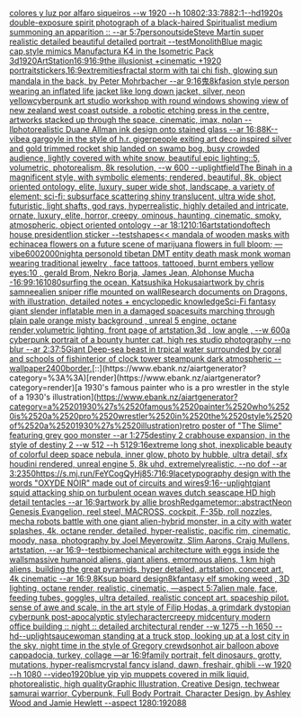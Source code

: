 [colores y luz por alfaro siqueiros --w 1920 --h 1080](https://www.ebank.nz/aiartgenerator?category=colores%2520y%2520luz%2520por%2520alfaro%2520siqueiros%2520--w%25201920%2520--h%25201080)[2:3](https://www.ebank.nz/aiartgenerator?category=2%3A3)[3:7](https://www.ebank.nz/aiartgenerator?category=3%3A7)[88](https://www.ebank.nz/aiartgenerator?category=88)[2:1](https://www.ebank.nz/aiartgenerator?category=2%3A1)[--hd](https://www.ebank.nz/aiartgenerator?category=--hd)[1920s double-exposure spirit photograph of a black-haired Spiritualist medium summoning an apparition :: --ar 5:7](https://www.ebank.nz/aiartgenerator?category=1920s%2520double-exposure%2520spirit%2520photograph%2520of%2520a%2520black-haired%2520Spiritualist%2520medium%2520summoning%2520an%2520apparition%2520%3A%3A%2520--ar%25205%3A7)[person](https://www.ebank.nz/aiartgenerator?category=person)[outside](https://www.ebank.nz/aiartgenerator?category=outside)[Steve Martin super realistic detailed beautiful detailed portrait --test](https://www.ebank.nz/aiartgenerator?category=Steve%2520Martin%2520super%2520realistic%2520detailed%2520beautiful%2520detailed%2520portrait%2520--test)[Monolith](https://www.ebank.nz/aiartgenerator?category=Monolith)[Blue magic cap,style mimics Manufactura K4 in the Isometric Pack 3d](https://www.ebank.nz/aiartgenerator?category=Blue%2520magic%2520cap%2Cstyle%2520mimics%2520Manufactura%2520K4%2520in%2520the%2520Isometric%2520Pack%25203d)[1920](https://www.ebank.nz/aiartgenerator?category=1920)[ArtStation](https://www.ebank.nz/aiartgenerator?category=ArtStation)[16:9](https://www.ebank.nz/aiartgenerator?category=16%3A9)[16:9](https://www.ebank.nz/aiartgenerator?category=16%3A9)[the illusionist +cinematic +1920 portrait](https://www.ebank.nz/aiartgenerator?category=the%2520illusionist%2520%2Bcinematic%2520%2B1920%2520portrait)[stickers,](https://www.ebank.nz/aiartgenerator?category=stickers%2C)[16:9](https://www.ebank.nz/aiartgenerator?category=16%3A9)[extremities](https://www.ebank.nz/aiartgenerator?category=extremities)[fractal storm with tai chi fish, glowing sun mandala in the back, by Peter Mohrbacher  --ar 9:16](https://www.ebank.nz/aiartgenerator?category=fractal%2520storm%2520with%2520tai%2520chi%2520fish%2C%2520glowing%2520sun%2520mandala%2520in%2520the%2520back%2C%2520by%2520Peter%2520Mohrbacher%2520%2520--ar%25209%3A16)[鬼](https://www.ebank.nz/aiartgenerator?category=%E9%AC%BC)[8k](https://www.ebank.nz/aiartgenerator?category=8k)[fasion style person wearing an inflated life jacket like long down jacket, silver, neon yellow](https://www.ebank.nz/aiartgenerator?category=fasion%2520style%2520person%2520wearing%2520an%2520inflated%2520life%2520jacket%2520like%2520long%2520down%2520jacket%2C%2520silver%2C%2520neon%2520yellow)[cyberpunk art studio workshop with round windows showing view of new zealand west coast outside, a robotic etching press in the centre, artworks stacked up through the space, cinematic, imax, nolan --ll](https://www.ebank.nz/aiartgenerator?category=cyberpunk%2520art%2520studio%2520workshop%2520with%2520round%2520windows%2520showing%2520view%2520of%2520new%2520zealand%2520west%2520coast%2520outside%2C%2520a%2520robotic%2520etching%2520press%2520in%2520the%2520centre%2C%2520artworks%2520stacked%2520up%2520through%2520the%2520space%2C%2520cinematic%2C%2520imax%2C%2520nolan%2520--ll)[photorealistic Duane Allman ink design onto stained glass --ar 16:8](https://www.ebank.nz/aiartgenerator?category=photorealistic%2520Duane%2520Allman%2520ink%2520design%2520onto%2520stained%2520glass%2520--ar%252016%3A8)[8K](https://www.ebank.nz/aiartgenerator?category=8K)[--vibe](https://www.ebank.nz/aiartgenerator?category=--vibe)[a gargoyle in the style of h.r. giger](https://www.ebank.nz/aiartgenerator?category=a%2520gargoyle%2520in%2520the%2520style%2520of%2520h.r.%2520giger)[people exiting art deco inspired silver and gold trimmed rocket ship landed on swamp bog, busy crowded audience, lightly covered with white snow, beautiful epic lighting::5, volumetric, photorealism, 8k resolution, --w 600 --uplight](https://www.ebank.nz/aiartgenerator?category=people%2520exiting%2520art%2520deco%2520inspired%2520silver%2520and%2520gold%2520trimmed%2520rocket%2520ship%2520landed%2520on%2520swamp%2520bog%2C%2520busy%2520crowded%2520audience%2C%2520lightly%2520covered%2520with%2520white%2520snow%2C%2520beautiful%2520epic%2520lighting%3A%3A5%2C%2520volumetric%2C%2520photorealism%2C%25208k%2520resolution%2C%2520--w%2520600%2520--uplight)[field](https://www.ebank.nz/aiartgenerator?category=field)[The Binah in a magnificent style, with symbolic elements; rendered, beautiful, 8k, object oriented ontology, elite, luxury, super wide shot, landscape, a variety of element;  sci-fi; subsurface scattering shiny translucent, ultra wide shot, futuristic, light shafts, god rays, hyperrealistic, highly detailed and intricate, ornate, luxury, elite, horror, creepy, ominous, haunting, cinematic, smoky, atmospheric, object oriented ontology --ar 18:12](https://www.ebank.nz/aiartgenerator?category=The%2520Binah%2520in%2520a%2520magnificent%2520style%2C%2520with%2520symbolic%2520elements%3B%2520rendered%2C%2520beautiful%2C%25208k%2C%2520object%2520oriented%2520ontology%2C%2520elite%2C%2520luxury%2C%2520super%2520wide%2520shot%2C%2520landscape%2C%2520a%2520variety%2520of%2520element%3B%2520%2520sci-fi%3B%2520subsurface%2520scattering%2520shiny%2520translucent%2C%2520ultra%2520wide%2520shot%2C%2520futuristic%2C%2520light%2520shafts%2C%2520god%2520rays%2C%2520hyperrealistic%2C%2520highly%2520detailed%2520and%2520intricate%2C%2520ornate%2C%2520luxury%2C%2520elite%2C%2520horror%2C%2520creepy%2C%2520ominous%2C%2520haunting%2C%2520cinematic%2C%2520smoky%2C%2520atmospheric%2C%2520object%2520oriented%2520ontology%2520--ar%252018%3A12)[10:16](https://www.ebank.nz/aiartgenerator?category=10%3A16)[artstation](https://www.ebank.nz/aiartgenerator?category=artstation)[dof](https://www.ebank.nz/aiartgenerator?category=dof)[tech house president](https://www.ebank.nz/aiartgenerator?category=tech%2520house%2520president)[lion sticker --test](https://www.ebank.nz/aiartgenerator?category=lion%2520sticker%2520--test)[shapes](https://www.ebank.nz/aiartgenerator?category=shapes)[<< mandala of wooden masks with echinacea flowers on a future scene of marijuana flowers in full bloom; —vibe](https://www.ebank.nz/aiartgenerator?category=%3C%3C%2520mandala%2520of%2520wooden%2520masks%2520with%2520echinacea%2520flowers%2520on%2520a%2520future%2520scene%2520of%2520marijuana%2520flowers%2520in%2520full%2520bloom%3B%2520%E2%80%94vibe)[600](https://www.ebank.nz/aiartgenerator?category=600)[2000](https://www.ebank.nz/aiartgenerator?category=2000)[night](https://www.ebank.nz/aiartgenerator?category=night)[a person](https://www.ebank.nz/aiartgenerator?category=a%2520person)[old tibetan DMT entity death mask monk woman wearing traditional jewelry , face tattoos, tattooed, burnt embers yellow eyes:10 , gerald Brom, Nekro Borja, James Jean, Alphonse Mucha -](https://www.ebank.nz/aiartgenerator?category=old%2520tibetan%2520DMT%2520entity%2520death%2520mask%2520monk%2520woman%2520wearing%2520traditional%2520jewelry%2520%2C%2520face%2520tattoos%2C%2520tattooed%2C%2520burnt%2520embers%2520yellow%2520eyes%3A10%2520%2C%2520gerald%2520Brom%2C%2520Nekro%2520Borja%2C%2520James%2520Jean%2C%2520Alphonse%2520Mucha%2520-)[16:9](https://www.ebank.nz/aiartgenerator?category=16%3A9)[9:16](https://www.ebank.nz/aiartgenerator?category=9%3A16)[1080](https://www.ebank.nz/aiartgenerator?category=1080)[surfing the ocean, Katsushika Hokusai](https://www.ebank.nz/aiartgenerator?category=surfing%2520the%2520ocean%2C%2520Katsushika%2520Hokusai)[artwork by chris samnee](https://www.ebank.nz/aiartgenerator?category=artwork%2520by%2520chris%2520samnee)[alien sniper rifle mounted on wall](https://www.ebank.nz/aiartgenerator?category=alien%2520sniper%2520rifle%2520mounted%2520on%2520wall)[Research documents on Dragons, with illustration, detailed notes + encyclopedic knowledge](https://www.ebank.nz/aiartgenerator?category=Research%2520documents%2520on%2520Dragons%2C%2520with%2520illustration%2C%2520detailed%2520notes%2520%2B%2520encyclopedic%2520knowledge)[Sci-Fi fantasy giant slender inflatable men in a damaged spacesuits marching through plain pale orange misty background , unreal 5 engine, octane render,volumetric lighting, front page of artstation,3d , low angle , --w 600](https://www.ebank.nz/aiartgenerator?category=Sci-Fi%2520fantasy%2520giant%2520slender%2520inflatable%2520men%2520in%2520a%2520damaged%2520spacesuits%2520marching%2520through%2520plain%2520pale%2520orange%2520misty%2520background%2520%2C%2520unreal%25205%2520engine%2C%2520octane%2520render%2Cvolumetric%2520lighting%2C%2520front%2520page%2520of%2520artstation%2C3d%2520%2C%2520low%2520angle%2520%2C%2520--w%2520600)[a cyberpunk portrait of a bounty hunter cat, high res studio photography --no blur --ar 2:3](https://www.ebank.nz/aiartgenerator?category=a%2520cyberpunk%2520portrait%2520of%2520a%2520bounty%2520hunter%2520cat%2C%2520high%2520res%2520studio%2520photography%2520--no%2520blur%2520--ar%25202%3A3)[7:5](https://www.ebank.nz/aiartgenerator?category=7%3A5)[Giant Deep-sea beast in trpical water surrounded by coral and schools of fish](https://www.ebank.nz/aiartgenerator?category=Giant%2520Deep-sea%2520beast%2520in%2520trpical%2520water%2520surrounded%2520by%2520coral%2520and%2520schools%2520of%2520fish)[interior of clock tower steampunk dark atmospheric --wallpaper](https://www.ebank.nz/aiartgenerator?category=interior%2520of%2520clock%2520tower%2520steampunk%2520dark%2520atmospheric%2520--wallpaper)[2400](https://www.ebank.nz/aiartgenerator?category=2400)[border.](https://www.ebank.nz/aiartgenerator?category=border.)[::](https://www.ebank.nz/aiartgenerator?category=%3A%3A)[render](https://www.ebank.nz/aiartgenerator?category=render)[a 1930's famous painter who is a pro wrestler in the style of a 1930's illustration](https://www.ebank.nz/aiartgenerator?category=a%25201930%27s%2520famous%2520painter%2520who%2520is%2520a%2520pro%2520wrestler%2520in%2520the%2520style%2520of%2520a%25201930%27s%2520illustration)[retro poster of "The Slime" featuring grey goo monster --ar 1:2](https://www.ebank.nz/aiartgenerator?category=retro%2520poster%2520of%2520%22The%2520Slime%22%2520featuring%2520grey%2520goo%2520monster%2520--ar%25201%3A2)[75](https://www.ebank.nz/aiartgenerator?category=75)[destiny 2 crabhouse expansion, in the style of destiny 2 --w 512 --h 512](https://www.ebank.nz/aiartgenerator?category=destiny%25202%2520crabhouse%2520expansion%2C%2520in%2520the%2520style%2520of%2520destiny%25202%2520--w%2520512%2520--h%2520512)[9:16](https://www.ebank.nz/aiartgenerator?category=9%3A16)[extreme long shot, inexplicable beauty of colorful deep space nebula, inner glow, photo by hubble, ultra detail, sfx houdini rendered, unreal engine 5, 8k uhd, extremelyrealistic, --no dof --ar 3:2](https://www.ebank.nz/aiartgenerator?category=extreme%2520long%2520shot%2C%2520inexplicable%2520beauty%2520of%2520colorful%2520deep%2520space%2520nebula%2C%2520inner%2520glow%2C%2520photo%2520by%2520hubble%2C%2520ultra%2520detail%2C%2520sfx%2520houdini%2520rendered%2C%2520unreal%2520engine%25205%2C%25208k%2520uhd%2C%2520extremelyrealistic%2C%2520--no%2520dof%2520--ar%25203%3A2)[350](https://www.ebank.nz/aiartgenerator?category=350)[<https://s.mj.run/FeYCogQyHj8>](https://www.ebank.nz/aiartgenerator?category=%3Chttps%3A//s.mj.run/FeYCogQyHj8%3E)[5:7](https://www.ebank.nz/aiartgenerator?category=5%3A7)[16:9](https://www.ebank.nz/aiartgenerator?category=16%3A9)[lace](https://www.ebank.nz/aiartgenerator?category=lace)[typography design with the words "OXYDE NOIR" made out of circuits and wires](https://www.ebank.nz/aiartgenerator?category=typography%2520design%2520with%2520the%2520words%2520%22OXYDE%2520NOIR%22%2520made%2520out%2520of%2520circuits%2520and%2520wires)[9:16](https://www.ebank.nz/aiartgenerator?category=9%3A16)[--uplight](https://www.ebank.nz/aiartgenerator?category=--uplight)[giant squid attacking ship on turbulent ocean waves dutch seascape HD high detail tentacles --ar 16:9](https://www.ebank.nz/aiartgenerator?category=giant%2520squid%2520attacking%2520ship%2520on%2520turbulent%2520ocean%2520waves%2520dutch%2520seascape%2520HD%2520high%2520detail%2520tentacles%2520--ar%252016%3A9)[artwork by allie brosh](https://www.ebank.nz/aiartgenerator?category=artwork%2520by%2520allie%2520brosh)[Red](https://www.ebank.nz/aiartgenerator?category=Red)[game](https://www.ebank.nz/aiartgenerator?category=game)[temor::abstract](https://www.ebank.nz/aiartgenerator?category=temor%3A%3Aabstract)[Neon Genesis Evangelion, reel steel, MACROSS, cockpit, F-35b, roll nozzles, mecha robots battle with one giant alien-hybrid monster, in a city with water splashes, 4k, octane render, detailed, hyper-realistic, pacific rim, cinematic, moody, nasa, photography by Joel Meyerowitz, Slim Aarons, Craig Mullens, artstation, --ar 16:9](https://www.ebank.nz/aiartgenerator?category=Neon%2520Genesis%2520Evangelion%2C%2520reel%2520steel%2C%2520MACROSS%2C%2520cockpit%2C%2520F-35b%2C%2520roll%2520nozzles%2C%2520mecha%2520robots%2520battle%2520with%2520one%2520giant%2520alien-hybrid%2520monster%2C%2520in%2520a%2520city%2520with%2520water%2520splashes%2C%25204k%2C%2520octane%2520render%2C%2520detailed%2C%2520hyper-realistic%2C%2520pacific%2520rim%2C%2520cinematic%2C%2520moody%2C%2520nasa%2C%2520photography%2520by%2520Joel%2520Meyerowitz%2C%2520Slim%2520Aarons%2C%2520Craig%2520Mullens%2C%2520artstation%2C%2520--ar%252016%3A9)[--test](https://www.ebank.nz/aiartgenerator?category=--test)[biomechanical architecture with eggs inside the walls](https://www.ebank.nz/aiartgenerator?category=biomechanical%2520architecture%2520with%2520eggs%2520inside%2520the%2520walls)[massive humanoid aliens, giant aliens, emormous aliens, 1 km high aliens, building the great pyramids, hyper detailed, artstation, concept art, 4k cinematic --ar 16:9](https://www.ebank.nz/aiartgenerator?category=massive%2520humanoid%2520aliens%2C%2520giant%2520aliens%2C%2520emormous%2520aliens%2C%25201%2520km%2520high%2520aliens%2C%2520building%2520the%2520great%2520pyramids%2C%2520hyper%2520detailed%2C%2520artstation%2C%2520concept%2520art%2C%25204k%2520cinematic%2520--ar%252016%3A9)[,8K](https://www.ebank.nz/aiartgenerator?category=%2C8K)[sup board design](https://www.ebank.nz/aiartgenerator?category=sup%2520board%2520design)[8k](https://www.ebank.nz/aiartgenerator?category=8k)[fantasy elf smoking weed , 3D lighting, octane render, realistic, cinematic, —aspect 5:7](https://www.ebank.nz/aiartgenerator?category=fantasy%2520elf%2520smoking%2520weed%2520%2C%25203D%2520lighting%2C%2520octane%2520render%2C%2520realistic%2C%2520cinematic%2C%2520%E2%80%94aspect%25205%3A7)[alien male, face, feeding tubes, goggles, ultra detailed, realistic concept art. spaceship pilot. sense of awe and scale, in the art style of Filip Hodas, a grimdark dystopian cyberpunk post-apocalyptic style](https://www.ebank.nz/aiartgenerator?category=alien%2520male%2C%2520face%2C%2520feeding%2520tubes%2C%2520goggles%2C%2520ultra%2520detailed%2C%2520realistic%2520concept%2520art.%2520spaceship%2520pilot.%2520sense%2520of%2520awe%2520and%2520scale%2C%2520in%2520the%2520art%2520style%2520of%2520Filip%2520Hodas%2C%2520a%2520grimdark%2520dystopian%2520cyberpunk%2520post-apocalyptic%2520style)[character](https://www.ebank.nz/aiartgenerator?category=character)[creepy midcentury modern office building :: night :: detailed architectural render --w 1275 --h 1650 --hd](https://www.ebank.nz/aiartgenerator?category=creepy%2520midcentury%2520modern%2520office%2520building%2520%3A%3A%2520night%2520%3A%3A%2520detailed%2520architectural%2520render%2520--w%25201275%2520--h%25201650%2520--hd)[--uplight](https://www.ebank.nz/aiartgenerator?category=--uplight)[sauce](https://www.ebank.nz/aiartgenerator?category=sauce)[woman standing at a truck stop, looking up at a lost city in the sky, night time in the style of Gregory crewdson](https://www.ebank.nz/aiartgenerator?category=woman%2520standing%2520at%2520a%2520truck%2520stop%2C%2520looking%2520up%2520at%2520a%2520lost%2520city%2520in%2520the%2520sky%2C%2520night%2520time%2520in%2520the%2520style%2520of%2520Gregory%2520crewdson)[hot air balloon above cappadocia, turkey, collage —ar 16:9](https://www.ebank.nz/aiartgenerator?category=hot%2520air%2520balloon%2520above%2520cappadocia%2C%2520turkey%2C%2520collage%2520%E2%80%94ar%252016%3A9)[family portrait, felt dinosaurs, grotty, mutations, hyper-realism](https://www.ebank.nz/aiartgenerator?category=family%2520portrait%2C%2520felt%2520dinosaurs%2C%2520grotty%2C%2520mutations%2C%2520hyper-realism)[crystal fancy island, dawn, freshair, ghibli --w 1920 --h 1080 --video](https://www.ebank.nz/aiartgenerator?category=crystal%2520fancy%2520island%2C%2520dawn%2C%2520freshair%2C%2520ghibli%2520--w%25201920%2520--h%25201080%2520--video)[1920](https://www.ebank.nz/aiartgenerator?category=1920)[blue yip yip muppets covered in milk liquid, photorealistic, high quality](https://www.ebank.nz/aiartgenerator?category=blue%2520yip%2520yip%2520muppets%2520covered%2520in%2520milk%2520liquid%2C%2520photorealistic%2C%2520high%2520quality)[Graphic Illustration, Creative Design, techwear samurai warrior, Cyberpunk, Full Body Portrait, Character Design, by Ashley Wood and Jamie Hewlett --aspect 1280:1920](https://www.ebank.nz/aiartgenerator?category=Graphic%2520Illustration%2C%2520Creative%2520Design%2C%2520techwear%2520samurai%2520warrior%2C%2520Cyberpunk%2C%2520Full%2520Body%2520Portrait%2C%2520Character%2520Design%2C%2520by%2520Ashley%2520Wood%2520and%2520Jamie%2520Hewlett%2520--aspect%25201280%3A1920)[88](https://www.ebank.nz/aiartgenerator?category=88)